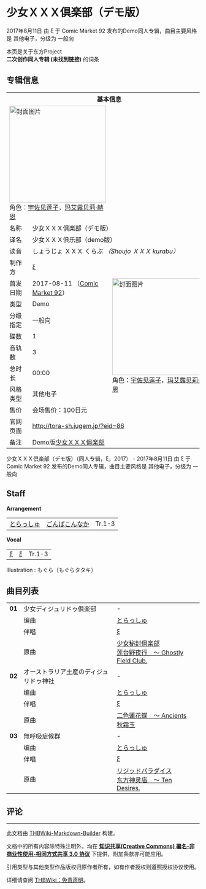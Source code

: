 # 少女ＸＸＸ倶楽部（デモ版）

<!-- source html: G:\repos\THBWiki-Markdown-Builder\THBWikiMarkdown\Temp\main\9\99\ns0%3A%E5%B0%91%E5%A5%B3%EF%BC%B8%EF%BC%B8%EF%BC%B8%E5%80%B6%E6%A5%BD%E9%83%A8%EF%BC%88%E3%83%87%E3%83%A2%E7%89%88%EF%BC%89.html -->

2017年8月11日 由 ξ 于 Comic Market 92 发布的Demo同人专辑，曲目主要风格是 其他电子，分级为 一般向

本页是关于东方Project  
 **二次创作同人专辑 (未找到链接)** 的词条

## 专辑信息

<table><tbody><tr><th colspan="3">基本信息</th></tr><tr><td class="cover-artwork-mobile" colspan="2"><a href="./文件-少女ＸＸＸ倶楽部（デモ版）封面.jpg.md" class="image" title="封面图片"><img alt="封面图片" src="https://upload.thwiki.cc/thumb/5/5c/%E5%B0%91%E5%A5%B3%EF%BC%B8%EF%BC%B8%EF%BC%B8%E5%80%B6%E6%A5%BD%E9%83%A8%EF%BC%88%E3%83%87%E3%83%A2%E7%89%88%EF%BC%89%E5%B0%81%E9%9D%A2.jpg/252px-%E5%B0%91%E5%A5%B3%EF%BC%B8%EF%BC%B8%EF%BC%B8%E5%80%B6%E6%A5%BD%E9%83%A8%EF%BC%88%E3%83%87%E3%83%A2%E7%89%88%EF%BC%89%E5%B0%81%E9%9D%A2.jpg" decoding="async" loading="lazy" width="252" height="252" srcset="https://upload.thwiki.cc/thumb/5/5c/%E5%B0%91%E5%A5%B3%EF%BC%B8%EF%BC%B8%EF%BC%B8%E5%80%B6%E6%A5%BD%E9%83%A8%EF%BC%88%E3%83%87%E3%83%A2%E7%89%88%EF%BC%89%E5%B0%81%E9%9D%A2.jpg/378px-%E5%B0%91%E5%A5%B3%EF%BC%B8%EF%BC%B8%EF%BC%B8%E5%80%B6%E6%A5%BD%E9%83%A8%EF%BC%88%E3%83%87%E3%83%A2%E7%89%88%EF%BC%89%E5%B0%81%E9%9D%A2.jpg 1.5x, https://upload.thwiki.cc/5/5c/%E5%B0%91%E5%A5%B3%EF%BC%B8%EF%BC%B8%EF%BC%B8%E5%80%B6%E6%A5%BD%E9%83%A8%EF%BC%88%E3%83%87%E3%83%A2%E7%89%88%EF%BC%89%E5%B0%81%E9%9D%A2.jpg 2x" data-file-width="497" data-file-height="497"></a><div class="cover-char">角色：<a href="./宇佐见莲子.md" title="宇佐见莲子">宇佐见莲子</a>，<a href="./玛艾露贝莉·赫恩.md" title="玛艾露贝莉·赫恩">玛艾露贝莉·赫恩</a></div></td>
</tr><tr><td class="label">名称</td><td colspan="2"> 少女ＸＸＸ倶楽部（デモ版） </td></tr><tr><td class="label">译名</td><td colspan="2"> 少女ＸＸＸ俱乐部（demo版） </td></tr><tr><td class="label">读音</td><td colspan="2"> しょうじょ ＸＸＸ くらぶ <i>（Shoujo ＸＸＸ kurabu）</i> </td></tr><tr><td class="label">制作方</td><td><a href="./ξ.md" title="ξ">ξ</a></td><td class="cover-artwork" rowspan="9" style="min-width:252px;"><a href="./文件-少女ＸＸＸ倶楽部（デモ版）封面.jpg.md" class="image" title="封面图片"><img alt="封面图片" src="https://upload.thwiki.cc/thumb/5/5c/%E5%B0%91%E5%A5%B3%EF%BC%B8%EF%BC%B8%EF%BC%B8%E5%80%B6%E6%A5%BD%E9%83%A8%EF%BC%88%E3%83%87%E3%83%A2%E7%89%88%EF%BC%89%E5%B0%81%E9%9D%A2.jpg/252px-%E5%B0%91%E5%A5%B3%EF%BC%B8%EF%BC%B8%EF%BC%B8%E5%80%B6%E6%A5%BD%E9%83%A8%EF%BC%88%E3%83%87%E3%83%A2%E7%89%88%EF%BC%89%E5%B0%81%E9%9D%A2.jpg" decoding="async" loading="lazy" width="252" height="252" srcset="https://upload.thwiki.cc/thumb/5/5c/%E5%B0%91%E5%A5%B3%EF%BC%B8%EF%BC%B8%EF%BC%B8%E5%80%B6%E6%A5%BD%E9%83%A8%EF%BC%88%E3%83%87%E3%83%A2%E7%89%88%EF%BC%89%E5%B0%81%E9%9D%A2.jpg/378px-%E5%B0%91%E5%A5%B3%EF%BC%B8%EF%BC%B8%EF%BC%B8%E5%80%B6%E6%A5%BD%E9%83%A8%EF%BC%88%E3%83%87%E3%83%A2%E7%89%88%EF%BC%89%E5%B0%81%E9%9D%A2.jpg 1.5x, https://upload.thwiki.cc/5/5c/%E5%B0%91%E5%A5%B3%EF%BC%B8%EF%BC%B8%EF%BC%B8%E5%80%B6%E6%A5%BD%E9%83%A8%EF%BC%88%E3%83%87%E3%83%A2%E7%89%88%EF%BC%89%E5%B0%81%E9%9D%A2.jpg 2x" data-file-width="497" data-file-height="497"></a><div class="cover-char">角色：<a href="./宇佐见莲子.md" title="宇佐见莲子">宇佐见莲子</a>，<a href="./玛艾露贝莉·赫恩.md" title="玛艾露贝莉·赫恩">玛艾露贝莉·赫恩</a></div></td>
</tr><tr><td class="label">首发日期</td><td>2017-08-11&#160;（<a href="/展会作品列表?e=Comic+Market%2392">Comic Market 92</a>）</td></tr><tr><td class="label">类型</td><td>Demo</td></tr><tr><td class="label">分级指定</td><td>一般向</td></tr><tr><td class="label">碟数</td><td>1</td></tr><tr><td class="label">音轨数</td><td>3</td></tr><tr><td class="label">总时长</td><td>00:00</td></tr><tr><td class="label">风格类型</td><td>其他电子</td></tr><tr><td class="label">售价</td><td>会场售价：100日元</td></tr>
<tr><td class="label">官网页面</td><td colspan="2"><a rel="nofollow" class="external free" href="http://tora-sh.jugem.jp/?eid=86">http://tora-sh.jugem.jp/?eid=86</a></td></tr><tr><td class="label">备注</td><td colspan="2">Demo版<a href="./少女ＸＸＸ倶楽部.md" title="少女ＸＸＸ倶楽部">少女ＸＸＸ倶楽部</a></td></tr></tbody></table>

少女ＸＸＸ倶楽部（デモ版）（同人专辑，ξ，2017） - 2017年8月11日 由 ξ 于 Comic Market 92 发布的Demo同人专辑，曲目主要风格是 其他电子，分级为 一般向

## Staff
  
 **Arrangement**   

<table><tbody><tr><td><a href="./とらっしゅ.md" title="とらっしゅ">とらっしゅ</a></td><td><a href="./ごんばこんなか.md" title="ごんばこんなか">ごんばこんなか</a></td><td>Tr.1-3</td></tr></tbody></table>

  
 **Vocal**   

<table><tbody><tr><td><a href="./ξ.md" title="ξ">ξ</a></td><td><a href="./ξ.md" title="ξ">ξ</a></td><td>Tr.1-3</td></tr></tbody></table>


Illustration
: もぐら（もぐらタタキ）


## 曲目列表

<table><tbody><tr><td id="1" class="infoYD"><b>01</b></td><td id="少女ディジュリドゥ倶楽部" colspan="2" class="title">少女ディジュリドゥ倶楽部<span class="thcsearchlinks"><a rel="nofollow" class="external text" href="https://cd.thwiki.cc?arrange=とらっしゅ&amp;vocal=ξ&amp;ogmusic=少女秘封倶楽部&amp;fromwiki=少女ＸＸＸ倶楽部（デモ版）"><span title="搜索相似同人曲"></span></a></span></td><td class="time">-</td></tr><tr><td class="left"></td><td class="label">编曲</td><td class="text" colspan="2"><a href="./とらっしゅ.md" title="とらっしゅ">とらっしゅ</a><span class="thcsearchlinks"><a rel="nofollow" class="external text" href="https://cd.thwiki.cc?arrange=，とらっしゅ&amp;fromwiki=少女ＸＸＸ倶楽部（デモ版）"><span></span></a></span></td></tr><tr><td class="left"></td><td class="label">伴唱</td><td class="text" colspan="2"><a href="./ξ.md" title="ξ">ξ</a><span class="thcsearchlinks"><a rel="nofollow" class="external text" href="https://cd.thwiki.cc?vocal=ξ&amp;fromwiki=少女ＸＸＸ倶楽部（デモ版）"><span></span></a></span></td></tr><tr><td class="left"></td><td class="label">原曲</td><td class="text" colspan="2"><span class="thcsearchlinks"><a rel="nofollow" class="external text" href="https://cd.thwiki.cc?ogmusic=少女秘封倶楽部&amp;fromwiki=少女ＸＸＸ倶楽部（デモ版）"><span></span></a></span><div class="ogmusic"><a href="./少女秘封倶楽部.md" class="mw-redirect" title="少女秘封倶楽部">少女秘封倶楽部</a></div><div class="source"><a href="./莲台野夜行_～_Ghostly_Field_Club..md" class="mw-redirect" title="莲台野夜行 ～ Ghostly Field Club.">莲台野夜行　～ Ghostly Field Club.</a></div></td></tr>
<tr><td id="2" class="infoYD"><b>02</b></td><td id="オーストラリア土産のディジュリドゥ神社" colspan="2" class="title">オーストラリア土産のディジュリドゥ神社<span class="thcsearchlinks"><a rel="nofollow" class="external text" href="https://cd.thwiki.cc?arrange=とらっしゅ&amp;vocal=ξ&amp;ogmusic=二色蓮花蝶　～ Ancients&amp;fromwiki=少女ＸＸＸ倶楽部（デモ版）"><span title="搜索相似同人曲"></span></a></span></td><td class="time">-</td></tr><tr><td class="left"></td><td class="label">编曲</td><td class="text" colspan="2"><a href="./とらっしゅ.md" title="とらっしゅ">とらっしゅ</a><span class="thcsearchlinks"><a rel="nofollow" class="external text" href="https://cd.thwiki.cc?arrange=，とらっしゅ&amp;fromwiki=少女ＸＸＸ倶楽部（デモ版）"><span></span></a></span></td></tr><tr><td class="left"></td><td class="label">伴唱</td><td class="text" colspan="2"><a href="./ξ.md" title="ξ">ξ</a><span class="thcsearchlinks"><a rel="nofollow" class="external text" href="https://cd.thwiki.cc?vocal=ξ&amp;fromwiki=少女ＸＸＸ倶楽部（デモ版）"><span></span></a></span></td></tr><tr><td class="left"></td><td class="label">原曲</td><td class="text" colspan="2"><span class="thcsearchlinks"><a rel="nofollow" class="external text" href="https://cd.thwiki.cc?ogmusic=二色蓮花蝶　～ Ancients&amp;fromwiki=少女ＸＸＸ倶楽部（デモ版）"><span></span></a></span><div class="ogmusic"><a href="./二色蓮花蝶_～_Ancients.md" class="mw-redirect" title="二色蓮花蝶 ～ Ancients">二色蓮花蝶　～ Ancients</a></div><div class="source"><a href="./秋霜玉.md" title="秋霜玉">秋霜玉</a></div></td></tr>
<tr><td id="3" class="infoYD"><b>03</b></td><td id="無呼吸症候群" colspan="2" class="title">無呼吸症候群<span class="thcsearchlinks"><a rel="nofollow" class="external text" href="https://cd.thwiki.cc?arrange=とらっしゅ&amp;vocal=ξ&amp;ogmusic=リジッドパラダイス&amp;fromwiki=少女ＸＸＸ倶楽部（デモ版）"><span title="搜索相似同人曲"></span></a></span></td><td class="time">-</td></tr><tr><td class="left"></td><td class="label">编曲</td><td class="text" colspan="2"><a href="./とらっしゅ.md" title="とらっしゅ">とらっしゅ</a><span class="thcsearchlinks"><a rel="nofollow" class="external text" href="https://cd.thwiki.cc?arrange=，とらっしゅ&amp;fromwiki=少女ＸＸＸ倶楽部（デモ版）"><span></span></a></span></td></tr><tr><td class="left"></td><td class="label">伴唱</td><td class="text" colspan="2"><a href="./ξ.md" title="ξ">ξ</a><span class="thcsearchlinks"><a rel="nofollow" class="external text" href="https://cd.thwiki.cc?vocal=ξ&amp;fromwiki=少女ＸＸＸ倶楽部（デモ版）"><span></span></a></span></td></tr><tr><td class="left"></td><td class="label">原曲</td><td class="text" colspan="2"><span class="thcsearchlinks"><a rel="nofollow" class="external text" href="https://cd.thwiki.cc?ogmusic=リジッドパラダイス&amp;fromwiki=少女ＸＸＸ倶楽部（デモ版）"><span></span></a></span><div class="ogmusic"><a href="./リジッドパラダイス.md" class="mw-redirect" title="リジッドパラダイス">リジッドパラダイス</a></div><div class="source"><a href="./东方神灵庙_～_Ten_Desires..md" class="mw-redirect" title="东方神灵庙 ～ Ten Desires.">东方神灵庙　～ Ten Desires.</a></div></td></tr></tbody></table>



## 评论




---

此文档由 [THBWiki-Markdown-Builder](https://github.com/Delsin-Yu/THBWiki-Markdown-Builder) 构建。

文档中的所有内容除特殊注明外，均在 [**知识共享(Creative Commons) 署名-非商业性使用-相同方式共享 3.0 协议**](https://creativecommons.org/licenses/by-sa/3.0/deed.zh-hans) 下提供，附加条款亦可能应用。

引用类型与其他类型作品版权归原作者所有，如有作者授权则遵照授权协议使用。

详细请查阅 [THBWiki：免责声明](https://thbwiki.cc/THBWiki:%E5%85%8D%E8%B4%A3%E5%A3%B0%E6%98%8E)。

